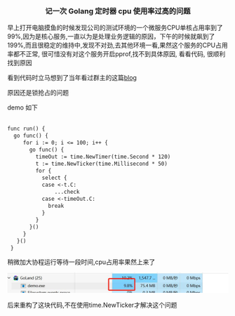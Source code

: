 ### <center>记一次 Golang 定时器 cpu 使用率过高的问题</center>

早上打开电脑摸鱼的时候发现公司的测试环境的一个微服务CPU单核占用率到了99%,因为是核心服务,一直以为是处理业务逻辑的原因，下午的时候就飙到了199%,而且很稳定的维持中,发现不对劲,去其他环境一看,果然这个服务的CPU占用率都不正常, 很可惜没有对这个服务开启pprof,找不到具体原因, 看看代码, 很顺利找到原因

看到代码时立马想到了当年看过群主的这篇[blog]( https://xiaorui.cc/archives/5117)

原因还是锁抢占的问题

demo 如下

```golang

func run() {
  go func() {
     for i := 0; i <= 100; i++ {
       go func() {
         timeOut := time.NewTimer(time.Second * 120)
         t := time.NewTicker(time.Millisecond * 50)
         for {
           select {
           case <-t.C:
           	   ...check
           case <-timeOut.C:
             break
           }
         }
       }()
     }
   }()
 }

```

稍微加大协程运行等待一段时间,cpu占用率果然上来了

![cpu占用率](../images/微信图片_20221228215317.jpg)

后来重构了这块代码,不在使用time.NewTicker才解决这个问题



